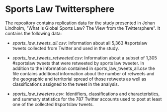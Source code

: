 # Sports Law Twittersphere

The repository contains replication data for the study presented in Johan Lindholm, "What Is Global Sports Law? The View from the Twittersphere". It contains the following data:

* _sports_law_tweets_all.csv_: Information about all 5,363 #sportslaw tweets collected from Twitter and used in the study.

* _sports_law_tweets_retweeted.csv_: Information about a subset of 1,305 #sportslaw tweets that were retweeted by sports law tweeter. In addition to the information contained in sports_law_tweets_all.csv the file contains additional information about the number of retweets and the geographic and territorial spread of those retweets as well as classifications assigned to the tweet in the analysis.

* _sports_law_tweeters.csv_: Identifiers, classifications and characteristics, and summary statistics for the 787 Twitter accounts used to post at least one of the collected #sportslaw tweets.
